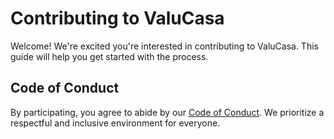 # Contributing to ValuCasa

Welcome! We're excited you're interested in contributing to ValuCasa. This guide will help you get started with the process.

## Code of Conduct

By participating, you agree to abide by our [Code of Conduct](https://github.com/SpyrosMitsis/ValuCasa/blob/main/CODE_OF_CONDUCT.md). We prioritize a respectful and inclusive environment for everyone.
